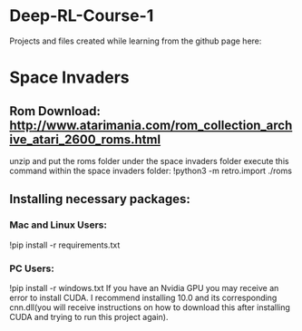 # Deep-RL-Course-1
Projects and files created while learning from the github page here:

# Space Invaders
## Rom Download: http://www.atarimania.com/rom_collection_archive_atari_2600_roms.html
unzip and put the roms folder under the space invaders folder
execute this command within the space invaders folder:
!python3 -m retro.import ./roms

## Installing necessary packages:
### Mac and Linux Users:
!pip install -r requirements.txt

### PC Users:
!pip install -r windows.txt
If you have an Nvidia GPU you may receive an error to install CUDA.
I recommend installing 10.0 and its corresponding cnn.dll(you will receive instructions on how to download this after installing CUDA and trying to run this project again).
